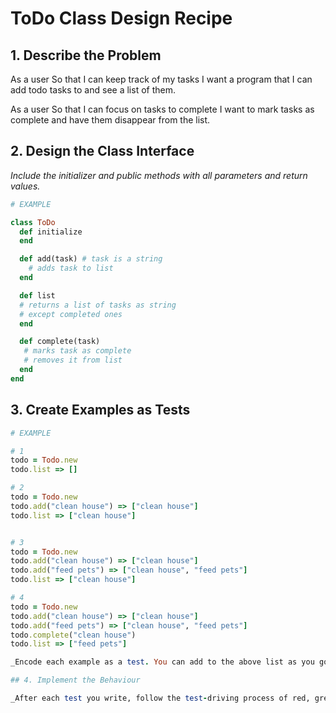 # ToDo Class Design Recipe

## 1. Describe the Problem
As a user
So that I can keep track of my tasks
I want a program that I can add todo tasks to and see a list of them.

As a user
So that I can focus on tasks to complete
I want to mark tasks as complete and have them disappear from the list.

## 2. Design the Class Interface

_Include the initializer and public methods with all parameters and return values._

```ruby
# EXAMPLE

class ToDo
  def initialize
  end

  def add(task) # task is a string
    # adds task to list
  end

  def list
  # returns a list of tasks as string
  # except completed ones
  end

  def complete(task)
   # marks task as complete
   # removes it from list
  end
end
```

## 3. Create Examples as Tests

```ruby
# EXAMPLE

# 1
todo = Todo.new 
todo.list => []

# 2
todo = Todo.new 
todo.add("clean house") => ["clean house"]
todo.list => ["clean house"]


# 3
todo = Todo.new 
todo.add("clean house") => ["clean house"]
todo.add("feed pets") => ["clean house", "feed pets"]
todo.list => ["clean house"]

# 4
todo = Todo.new 
todo.add("clean house") => ["clean house"]
todo.add("feed pets") => ["clean house", "feed pets"]
todo.complete("clean house")
todo.list => ["feed pets"]

_Encode each example as a test. You can add to the above list as you go._

## 4. Implement the Behaviour

_After each test you write, follow the test-driving process of red, green, refactor to implement the behaviour._